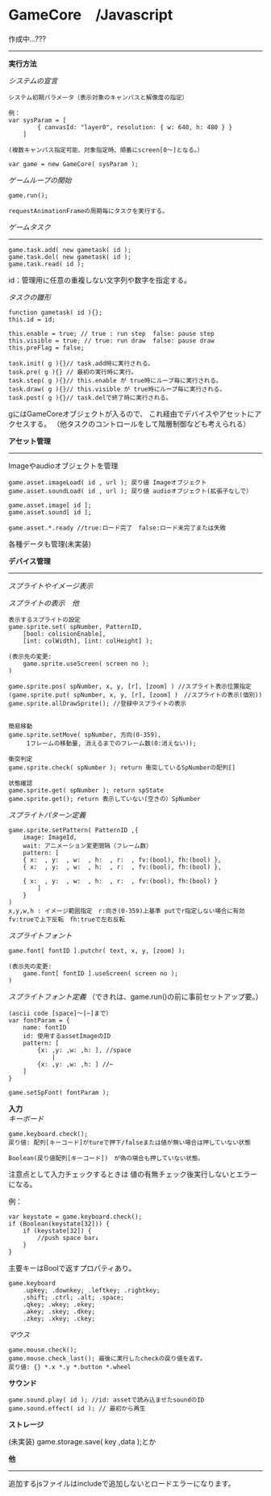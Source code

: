 ﻿GameCore　/Javascript
===
作成中...???


----------------------------------------

**実行方法**

*システムの宣言*

	システム初期パラメータ（表示対象のキャンバスと解像度の指定）
	
	例：
	var sysParam = [
        	{ canvasId: "layer0", resolution: { w: 640, h: 480 } }
        ]	

	(複数キャンバス指定可能、対象指定時、順番にscreen[0～]となる。）

	var game = new GameCore( sysParam );

*ゲームループの開始*

	game.run();

	requestAnimationFrameの周期毎にタスクを実行する。

*ゲームタスク*

----------------------------------------
	game.task.add( new gametask( id );
	game.task.del( new gametask( id );
	game.task.read( id );

id：管理用に任意の重複しない文字列や数字を指定する。

*タスクの雛形*
 
	function gametask( id ){};
	this.id = id;	

	this.enable = true; // true : run step  false: pause step
	this.visible = true; // true: run draw  false: pause draw
	this.preFlag = false;

	task.init( g ){}// task.add時に実行される。
	task.pre( g ){} // 最初の実行時に実行。
	task.step( g ){}// this.enable が true時にループ毎に実行される。　
	task.draw( g ){}// this.visible が true時にループ毎に実行される。
	task.post( g ){}// task.delで終了時に実行される。


gにはGameCoreオブジェクトが入るので、
これ経由でデバイスやアセットにアクセスする。
（他タスクのコントロールをして階層制御なども考えられる）

**アセット管理**

----------------------------------------
Imageやaudioオブジェクトを管理

	game.asset.imageLoad( id , url ); 戻り値 Imageオブジェクト
	game.asset.soundLoad( id , url ); 戻り値 audioオブジェクト(拡張子なしで）

	game.asset.image[ id ];
	game.asset.sound[ id ];

	game.asset.*.ready //true:ロード完了　false:ロード未完了または失敗

各種データも管理(未実装)


**デバイス管理**

----------------------------------------
*スプライトやイメージ表示*


*スプライトの表示　他*
	
	表示するスプライトの設定
	game.sprite.set( spNumber, PatternID, 
		[bool: colisionEnable], 
		[int: colWidth], [int: colHeight] );

	(表示先の変更:
		game.sprite.useScreen( screen no );
	)

	game.sprite.pos( spNumber, x, y, [r], [zoom] ) //スプライト表示位置指定　	
	(game.sprite.put( spNumber, x, y, [r], [zoom] )　//スプライトの表示(個別))
	game.sprite.allDrawSprite(); //登録中スプライトの表示


	簡易移動
	game.sprite.setMove( spNumber, 方向(0-359),
		 1フレームの移動量, 消えるまでのフレーム数(0:消えない));

	衝突判定
	game.sprite.check( spNumber ); return 衝突しているSpNumberの配列[]

	状態確認		
	game.sprite.get( spNumber ); return spState
	game.sprite.get(); return 表示していない(空きの）SpNumber


*スプライトパターン定義*

	game.sprite.setPattern( PatternID ,{
		image: ImageId,
		wait: アニメーション変更間隔（フレーム数）
		pattern: [
		{ x:  , y:  , w:  , h:  , r:  , fv:(bool), fh:(bool) },
		{ x:  , y:  , w:  , h:  , r:  , fv:(bool), fh:(bool) },
		
		{ x:  , y:  , w:  , h:  , r:  , fv:(bool), fh:(bool) }
			]
		}
	)
	x,y,w,h : イメージ範囲指定　r:向き(0-359)上基準 putでr指定しない場合に有効
	fv:trueで上下反転　fh:trueで左右反転


*スプライトフォント*

	game.font[ fontID ].putchr( text, x, y, [zoom] );
	
	(表示先の変更:
		game.font[ fontID ].useScreen( screen no );
	)

*スプライトフォント定義* （できれは、game.run()の前に事前セットアップ要。）

	(ascii code [space]～[~]まで）
	var fontParam = {
		name: fontID
		id: 使用するassetImageのID
		pattern: [
			{x: ,y: ,w: ,h: ], //space
				|
			{x: ,y: ,w: ,h: ] //~
		]
	}
	
	game.setSpFont( fontParam );


**入力**  
*キーボード*

	game.keyboard.check();
	戻り値: 配列[キーコード]がtureで押下/falseまたは値が無い場合は押していない状態

	Boolean(戻り値配列[キーコード])　が偽の場合も押していない状態。

注意点として入力チェックするときは 値の有無チェック後実行しないとエラーになる。

例：

	var keystate = game.keyboard.check();
	if (Boolean(keystate[32])) {
		if (keystate[32]) {
			//push space bar↓
		}
	}

主要キーはBoolで返すプロパティあり。

	game.keyboard
		.upkey; .downkey; .leftkey; .rightkey;
		.shift; .ctrl; .alt; .space;
		.qkey; .wkey; .ekey;
		.akey; .skey; .dkey;
		.zkey; .xkey; .ckey;

*マウス*

	game.mouse.check();
	game.mouse.check_last(); 最後に実行したcheckの戻り値を返す。
	戻り値: {} *.x *.y *.button *.wheel


**サウンド**

	game.sound.play( id ); //id: assetで読み込ませたsoundのID 
	game.sound.effect( id ); // 最初から再生


**ストレージ**

(未実装)
	game.storage.save( key ,data );とか


**他**

----------------------------------------
追加するjsファイルはincludeで追加しないとロードエラーになります。

